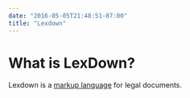 ```yaml
---
date: "2016-05-05T21:48:51-07:00"
title: "Lexdown"
---
```


# What is LexDown?
Lexdown is a [markup language](./specs) for legal documents.
